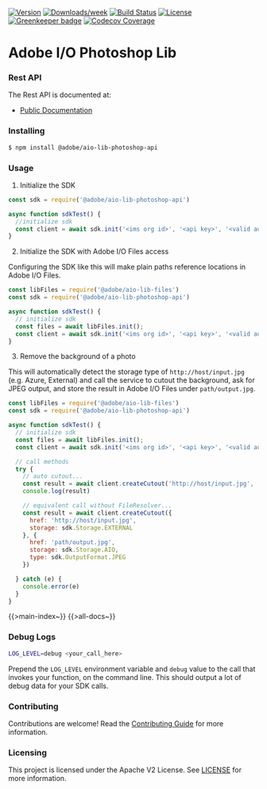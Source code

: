 <!--
Copyright 2020 Adobe. All rights reserved.
This file is licensed to you under the Apache License, Version 2.0 (the "License");
you may not use this file except in compliance with the License. You may obtain a copy
of the License at http://www.apache.org/licenses/LICENSE-2.0

Unless required by applicable law or agreed to in writing, software distributed under
the License is distributed on an "AS IS" BASIS, WITHOUT WARRANTIES OR REPRESENTATIONS
OF ANY KIND, either express or implied. See the License for the specific language
governing permissions and limitations under the License.
-->

[![Version](https://img.shields.io/npm/v/@adobe.svg)](https://npmjs.org/package/@adobe)
[![Downloads/week](https://img.shields.io/npm/dw/@adobe.svg)](https://npmjs.org/package/@adobe)
[![Build Status](https://travis-ci.com/adobe.svg?branch=master)](https://travis-ci.com/adobe)
[![License](https://img.shields.io/badge/License-Apache%202.0-blue.svg)](https://opensource.org/licenses/Apache-2.0) [![Greenkeeper badge](https://badges.greenkeeper.io/adobe.svg)](https://greenkeeper.io/)
[![Codecov Coverage](https://img.shields.io/codecov/c/github/adobe/master.svg?style=flat-square)](https://codecov.io/gh/adobe/)

# Adobe I/O Photoshop Lib

### Rest API

The Rest API is documented at:

- [Public Documentation](https://adobedocs.github.io/photoshop-api-docs-pre-release/#api-Photoshop)

### Installing

```bash
$ npm install @adobe/aio-lib-photoshop-api
```

### Usage

1) Initialize the SDK

```javascript
const sdk = require('@adobe/aio-lib-photoshop-api')

async function sdkTest() {
  //initialize sdk
  const client = await sdk.init('<ims org id>', '<api key>', '<valid auth token>')
}
```

2) Initialize the SDK with Adobe I/O Files access

Configuring the SDK like this will make plain paths reference locations in Adobe I/O Files.

```javascript
const libFiles = require('@adobe/aio-lib-files')
const sdk = require('@adobe/aio-lib-photoshop-api')

async function sdkTest() {
  // initialize sdk
  const files = await libFiles.init();
  const client = await sdk.init('<ims org id>', '<api key>', '<valid auth token>', files)
}
```

3) Remove the background of a photo

This will automatically detect the storage type of `http://host/input.jpg` (e.g. Azure, External) and call the service to cutout the background, ask for JPEG output, and store the result in Adobe I/O Files under `path/output.jpg`.

```javascript
const libFiles = require('@adobe/aio-lib-files')
const sdk = require('@adobe/aio-lib-photoshop-api')

async function sdkTest() {
  // initialize sdk
  const files = await libFiles.init();
  const client = await sdk.init('<ims org id>', '<api key>', '<valid auth token>', files)

  // call methods
  try {
    // auto cutout...
    const result = await client.createCutout('http://host/input.jpg', 'path/output.jpg')
    console.log(result)

    // equivalent call without FileResolver...
    const result = await client.createCutout({
      href: 'http://host/input.jpg',
      storage: sdk.Storage.EXTERNAL
    }, {
      href: 'path/output.jpg',
      storage: sdk.Storage.AIO,
      type: sdk.OutputFormat.JPEG
    })

  } catch (e) {
    console.error(e)
  }
}
```

{{>main-index~}}
{{>all-docs~}}


### Debug Logs

```bash
LOG_LEVEL=debug <your_call_here>
```

Prepend the `LOG_LEVEL` environment variable and `debug` value to the call that invokes your function, on the command line. This should output a lot of debug data for your SDK calls.

### Contributing

Contributions are welcome! Read the [Contributing Guide](./.github/CONTRIBUTING.md) for more information.

### Licensing

This project is licensed under the Apache V2 License. See [LICENSE](LICENSE) for more information.
